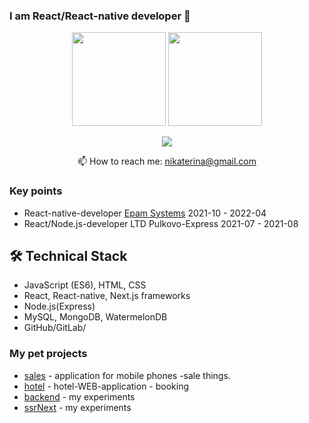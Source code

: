 ### I am React/React-native developer 👋

<!--
**Sinamon-maker/Sinamon-maker** is a ✨ _special_ ✨ repository because its `README.md` (this file) appears on your GitHub profile.
Here are some ideas to get you started:

- 🔭 I’m currently working on ...
- 🌱 I’m currently learning ...
- 👯 I’m looking to collaborate on ...
- 🤔 I’m looking for help with ...
- 💬 Ask me about ...
- 📫 How to reach me: ...
- 😄 Pronouns: ...
- ⚡ Fun fact: ...
-->

<p align='center'>
   <a href="https://github-readme-stats.vercel.app/api?username=Sinamon-maker&show_icons=true&count_private=true"><img
           height=150
           src="https://github-readme-stats.vercel.app/api?username=Sinamon-maker&show_icons=true&count_private=true"/></a>
   <a href="https://github.com/Sinamon-maker/github-readme-stats"><img height=150
                                                                  src="https://github-readme-stats.vercel.app/api/top-langs/?username=Sinamon-maker&layout=compact"/></a>
</p>

<p align='center'>
   <a href="https://www.linkedin.com/in/ekaterina-nikolaeva-54050a8b/">
       <img src="https://img.shields.io/badge/linkedin-%230077B5.svg?&style=for-the-badge&logo=linkedin&logoColor=white"/>
   </a>
   
<p align='center'>
   📫 How to reach me: <a href='mailto:nikaterina@gmail.com'>nikaterina@gmail.com</a>
</p>


### Key points
*   React-native-developer [Epam Systems](https://www.linkedin.com/company/epam-systems/) 2021-10 - 2022-04
*   React/Node.js-developer LTD Pulkovo-Express 2021-07 - 2021-08 

## 🛠 Technical Stack
*   JavaScript (ES6), HTML, CSS
*   React, React-native, Next.js frameworks
*   Node.js(Express)
*   MySQL, MongoDB, WatermelonDB
*   GitHub/GitLab/

### My pet projects

*   [sales](https://github.com/Sinamon-maker/sale) - application for mobile phones -sale things.
*   [hotel](https://github.com/Sinamon-maker/hotel) - hotel-WEB-application - booking 
*   [backend](https://github.com/Sinamon-maker/nodetraining) - my experiments
*   [ssrNext](https://github.com/Sinamon-maker/blogPosts) - my experiments


